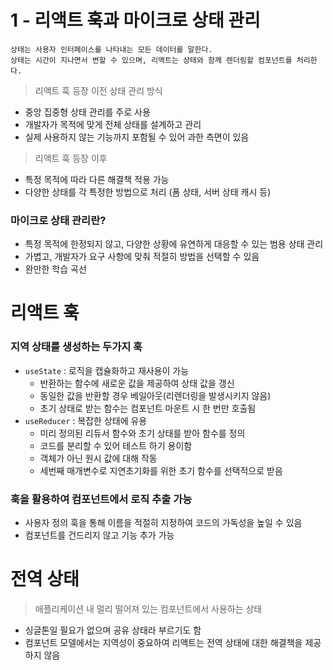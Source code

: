 # 1 - 리액트 훅과 마이크로 상태 관리

```
상태는 사용자 인터페이스를 나타내는 모든 데이터를 말한다.
상태는 시간이 지나면서 변할 수 있으며, 리액트는 상태와 함께 렌더링할 컴포넌트를 처리한다.
```

> 리액트 훅 등장 이전 상태 관리 방식

- 중앙 집중형 상태 관리를 주로 사용
- 개발자가 목적에 맞게 전체 상태를 설계하고 관리
- 실제 사용하지 않는 기능까지 포함될 수 있어 과한 측면이 있음

> 리액트 훅 등장 이후

- 특정 목적에 따라 다른 해결책 적용 가능
- 다양한 상태를 각 특정한 방법으로 처리 (폼 상태, 서버 상태 캐시 등)

### 마이크로 상태 관리란?

- 특정 목적에 한정되지 않고, 다양한 상황에 유연하게 대응할 수 있는 범용 상태 관리
- 가볍고, 개발자가 요구 사항에 맞춰 적절히 방법을 선택할 수 있음
- 완만한 학습 곡선

# 리액트 훅

### 지역 상태를 생성하는 두가지 훅

- `useState` : 로직을 캡슐화하고 재사용이 가능
  - 반환하는 함수에 새로운 값을 제공하여 상태 값을 갱신
  - 동일한 값을 반환할 경우 베일아웃(리렌더링을 발생시키지 않음)
  - 초기 상태로 받는 함수는 컴포넌트 마운트 시 한 번만 호출됨
- `useReducer` : 복잡한 상태에 유용
  - 미리 정의된 리듀서 함수와 초기 상태를 받아 함수를 정의
  - 코드를 분리할 수 있어 테스트 하기 용이함
  - 객체가 아닌 원시 값에 대해 작동
  - 세번째 매개변수로 지연초기화를 위한 초기 함수를 선택적으로 받음

### 훅을 활용하여 컴포넌트에서 로직 추출 가능

- 사용자 정의 훅을 통해 이름을 적절히 지정하여 코드의 가독성을 높일 수 있음
- 컴포넌트를 건드리지 않고 기능 추가 가능

# 전역 상태

> 애플리케이션 내 멀리 떨어져 있는 컴포넌트에서 사용하는 상태

- 싱글톤일 필요가 없으며 공유 상태라 부르기도 함
- 컴포넌트 모델에서는 지역성이 중요하여 리액트는 전역 상태에 대한 해결책을 제공하지 않음
